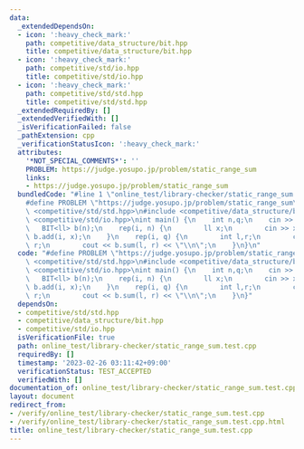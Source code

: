 ```yaml
---
data:
  _extendedDependsOn:
  - icon: ':heavy_check_mark:'
    path: competitive/data_structure/bit.hpp
    title: competitive/data_structure/bit.hpp
  - icon: ':heavy_check_mark:'
    path: competitive/std/io.hpp
    title: competitive/std/io.hpp
  - icon: ':heavy_check_mark:'
    path: competitive/std/std.hpp
    title: competitive/std/std.hpp
  _extendedRequiredBy: []
  _extendedVerifiedWith: []
  _isVerificationFailed: false
  _pathExtension: cpp
  _verificationStatusIcon: ':heavy_check_mark:'
  attributes:
    '*NOT_SPECIAL_COMMENTS*': ''
    PROBLEM: https://judge.yosupo.jp/problem/static_range_sum
    links:
    - https://judge.yosupo.jp/problem/static_range_sum
  bundledCode: "#line 1 \"online_test/library-checker/static_range_sum.test.cpp\"\n\
    #define PROBLEM \"https://judge.yosupo.jp/problem/static_range_sum\"\n#include\
    \ <competitive/std/std.hpp>\n#include <competitive/data_structure/bit.hpp>\n#include\
    \ <competitive/std/io.hpp>\nint main() {\n    int n,q;\n    cin >> n >> q;\n \
    \   BIT<ll> b(n);\n    rep(i, n) {\n        ll x;\n        cin >> x;\n       \
    \ b.add(i, x);\n    }\n    rep(i, q) {\n        int l,r;\n        cin >> l >>\
    \ r;\n        cout << b.sum(l, r) << \"\\n\";\n    }\n}\n"
  code: "#define PROBLEM \"https://judge.yosupo.jp/problem/static_range_sum\"\n#include\
    \ <competitive/std/std.hpp>\n#include <competitive/data_structure/bit.hpp>\n#include\
    \ <competitive/std/io.hpp>\nint main() {\n    int n,q;\n    cin >> n >> q;\n \
    \   BIT<ll> b(n);\n    rep(i, n) {\n        ll x;\n        cin >> x;\n       \
    \ b.add(i, x);\n    }\n    rep(i, q) {\n        int l,r;\n        cin >> l >>\
    \ r;\n        cout << b.sum(l, r) << \"\\n\";\n    }\n}"
  dependsOn:
  - competitive/std/std.hpp
  - competitive/data_structure/bit.hpp
  - competitive/std/io.hpp
  isVerificationFile: true
  path: online_test/library-checker/static_range_sum.test.cpp
  requiredBy: []
  timestamp: '2023-02-26 03:11:42+09:00'
  verificationStatus: TEST_ACCEPTED
  verifiedWith: []
documentation_of: online_test/library-checker/static_range_sum.test.cpp
layout: document
redirect_from:
- /verify/online_test/library-checker/static_range_sum.test.cpp
- /verify/online_test/library-checker/static_range_sum.test.cpp.html
title: online_test/library-checker/static_range_sum.test.cpp
---
```

